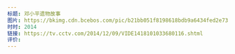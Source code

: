 ```yaml
---
标题: 邓小平遗物故事
图片: https://bkimg.cdn.bcebos.com/pic/b21bb051f8198618bdb9a6434fed2e738ad4e67f?x-bce-process=image/resize,m_lfit,w_536,limit_1/quality,Q_70
时时: 2014
链接: https://tv.cctv.com/2014/12/09/VIDE1418101033680116.shtml
评价:
---
```


